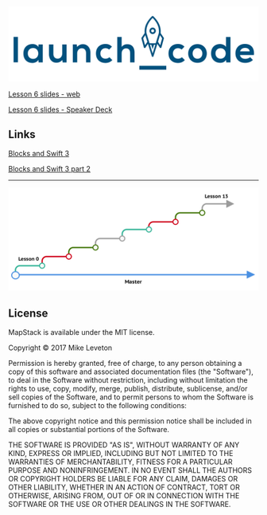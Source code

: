 <img src="https://raw.githubusercontent.com/Leveton/MapStack/master/images/launchCode.png" alt="TSNavigationStripView examples" />

[Lesson 6 slides - web](https://docs.google.com/presentation/d/1h4TmnIPo_3h0Q4VnRX94nZz52NxYSdCEdqrbzXO7f_o/pub?start=false&loop=false&delayms=3000)

[Lesson 6 slides - Speaker Deck](https://speakerdeck.com/leveton/mapswift-lesson-6)


## Links 

[Blocks and Swift 3](https://blog.bobthedeveloper.io/no-fear-closure-in-swift-3-with-bob-72a10577c564)

[Blocks and Swift 3 part 2](https://blog.bobthedeveloper.io/no-fear-closure-in-swift-3-with-bob-part-2-1d79b8c4021d)

<hr />

<img src="https://raw.githubusercontent.com/Leveton/MapSwift/lesson0/images/BranchFlow.png" alt="TSNavigationStripView examples" />


## License

MapStack is available under the MIT license.

Copyright © 2017 Mike Leveton

Permission is hereby granted, free of charge, to any person obtaining a copy of this software and associated documentation files (the "Software"), to deal in the Software without restriction, including without limitation the rights to use, copy, modify, merge, publish, distribute, sublicense, and/or sell copies of the Software, and to permit persons to whom the Software is furnished to do so, subject to the following conditions:

The above copyright notice and this permission notice shall be included in all copies or substantial portions of the Software.

THE SOFTWARE IS PROVIDED "AS IS", WITHOUT WARRANTY OF ANY KIND, EXPRESS OR IMPLIED, INCLUDING BUT NOT LIMITED TO THE WARRANTIES OF MERCHANTABILITY, FITNESS FOR A PARTICULAR PURPOSE AND NONINFRINGEMENT. IN NO EVENT SHALL THE AUTHORS OR COPYRIGHT HOLDERS BE LIABLE FOR ANY CLAIM, DAMAGES OR OTHER LIABILITY, WHETHER IN AN ACTION OF CONTRACT, TORT OR OTHERWISE, ARISING FROM, OUT OF OR IN CONNECTION WITH THE SOFTWARE OR THE USE OR OTHER DEALINGS IN THE SOFTWARE.